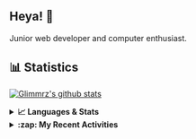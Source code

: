 ## Heya! 👋

Junior web developer and computer enthusiast.

## 📊 Statistics

[![Glimmrz's github stats](https://github-readme-stats.vercel.app/api?username=glimmrz&theme=dark&count_private=true)](https://github.com/anuraghazra/github-readme-stats)

<details>
  <summary><strong>📈 Languages & Stats</strong></summary>
  <img src="https://github-readme-stats.vercel.app/api?username=bunningss&show_icons=true&theme=dark&hide_border=true"
       alt="Tayef's GitHub stats" />
  <img src="https://github-readme-stats.vercel.app/api/top-langs/?username=bunningss&show_icons=true&theme=dark&hide_border=true&layout=compact&langs_count=10"
       alt="Tayef's Top GitHub Languages" />
</details>

<details>
<summary><strong> :zap: My Recent Activities </strong></summary>

<!-- ACTIVITY-LIST:START -->
- [glimmrz pushed to master in glimmrz/client-portal](https://github.com/glimmrz/client-portal/compare/6eda69d708...7b9ac633f7)
- [glimmrz pushed to master in glimmrz/client-portal](https://github.com/glimmrz/client-portal/compare/9bef7a78e7...6eda69d708)
- [glimmrz pushed to master in glimmrz/client-portal](https://github.com/glimmrz/client-portal/compare/e81e0cbbf3...9bef7a78e7)
- [glimmrz pushed to master in glimmrz/client-portal](https://github.com/glimmrz/client-portal/compare/2b80863678...e81e0cbbf3)
- [glimmrz pushed to master in glimmrz/client-portal](https://github.com/glimmrz/client-portal/compare/8526f7fbb8...2b80863678)
<!-- ACTIVITY-LIST:END -->

</details>

